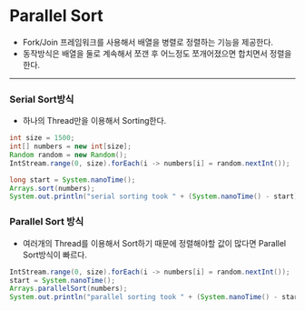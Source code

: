 # Parallel Sort
- Fork/Join 프레임워크를 사용해서 배열을 병렬로 정렬하는 기능을 제공한다.
- 동작방식은 배열을 둘로 계속해서 쪼갠 후 어느정도 쪼개어졌으면 합치면서 정렬을 한다.
---

### Serial Sort방식
- 하나의 Thread만을 이용해서 Sorting한다.
```java
int size = 1500;
int[] numbers = new int[size];
Random random = new Random();
IntStream.range(0, size).forEach(i -> numbers[i] = random.nextInt());

long start = System.nanoTime();
Arrays.sort(numbers);
System.out.println("serial sorting took " + (System.nanoTime() - start));
```

### Parallel Sort 방식
- 여러개의 Thread를 이용해서 Sort하기 때문에 정렬해야할 값이 많다면 Parallel Sort방식이 빠르다.
```java
IntStream.range(0, size).forEach(i -> numbers[i] = random.nextInt());
start = System.nanoTime();
Arrays.parallelSort(numbers);
System.out.println("parallel sorting took " + (System.nanoTime() - start));
```